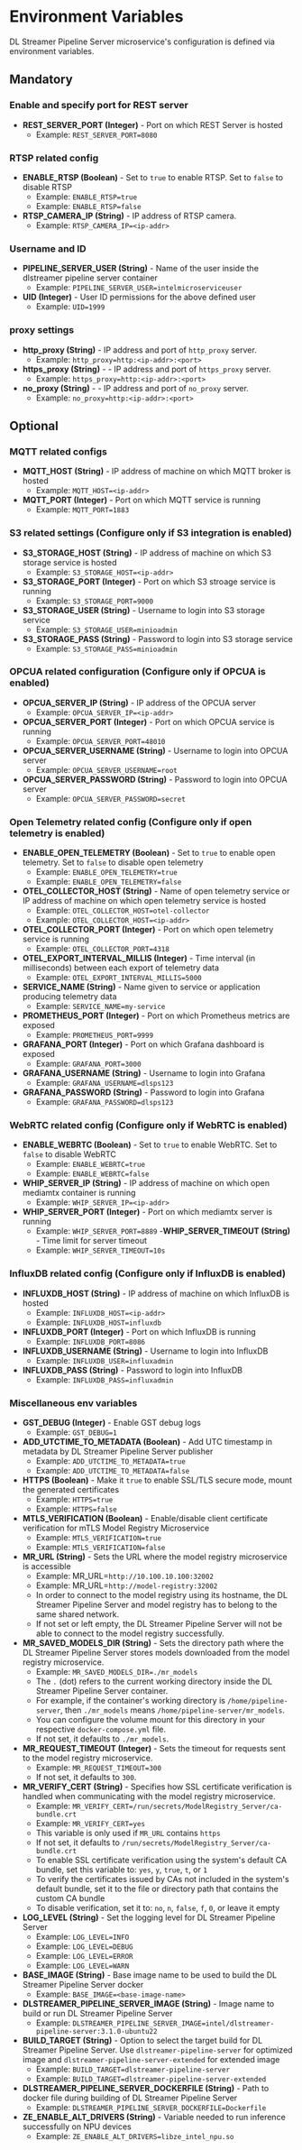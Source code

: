 # Environment Variables
DL Streamer Pipeline Server microservice's configuration is defined via environment variables.

## Mandatory 
### Enable and specify port for REST server 
- **REST_SERVER_PORT (Integer)**  - Port on which REST Server is hosted
  - Example: `REST_SERVER_PORT=8080`

### RTSP related config
- **ENABLE_RTSP (Boolean)** - Set to `true` to enable RTSP. Set to `false` to disable RTSP
  - Example: `ENABLE_RTSP=true`
  - Example: `ENABLE_RTSP=false`
- **RTSP_CAMERA_IP (String)** - IP address of RTSP camera. 
  - Example: `RTSP_CAMERA_IP=<ip-addr>`

### Username and ID 
- **PIPELINE_SERVER_USER (String)** - Name of the user inside the dlstreamer pipeline server container
  - Example: `PIPELINE_SERVER_USER=intelmicroserviceuser`
- **UID (Integer)** - User ID permissions for the above defined user
  - Example: `UID=1999`

### proxy settings
- **http_proxy (String)** - IP address and port of `http_proxy` server.
  - Example: `http_proxy=http:<ip-addr>:<port>`
- **https_proxy (String)** - - IP address and port of `https_proxy` server.
  - Example: `https_proxy=http:<ip-addr>:<port>`
- **no_proxy (String)** - - IP address and port of `no_proxy` server.
  - Example: `no_proxy=http:<ip-addr>:<port>`

## Optional

### MQTT related configs 
- **MQTT_HOST (String)** - IP address of machine on which MQTT broker is hosted
  - Example: `MQTT_HOST=<ip-addr>`
- **MQTT_PORT (Integer)** - Port on which MQTT service is running
  - Example: `MQTT_PORT=1883`

### S3 related settings (Configure only if S3 integration is enabled)
- **S3_STORAGE_HOST (String)** - IP address of machine on which S3 storage service is hosted
  - Example: `S3_STORAGE_HOST=<ip-addr>`
- **S3_STORAGE_PORT (Integer)** - Port on which S3 stroage service is running
  - Example: `S3_STORAGE_PORT=9000`
- **S3_STORAGE_USER (String)** - Username to login into S3 storage service 
  - Example: `S3_STORAGE_USER=minioadmin`
- **S3_STORAGE_PASS (String)** - Password to login into S3 storage service
  - Example: `S3_STORAGE_PASS=minioadmin`

### OPCUA related configuration (Configure only if OPCUA is enabled)
- **OPCUA_SERVER_IP (String)** - IP address of the OPCUA server
  - Example: `OPCUA_SERVER_IP=<ip-addr>`
- **OPCUA_SERVER_PORT (Integer)** - Port on which OPCUA service is running
  - Example: `OPCUA_SERVER_PORT=48010`
- **OPCUA_SERVER_USERNAME (String)** - Username to login into OPCUA server
  - Example: `OPCUA_SERVER_USERNAME=root`
- **OPCUA_SERVER_PASSWORD (String)** - Password to login into OPCUA server
  - Example: `OPCUA_SERVER_PASSWORD=secret`

### Open Telemetry related config (Configure only if open telemetry is enabled)
- **ENABLE_OPEN_TELEMETRY (Boolean)** - Set to `true` to enable open telemetry. Set to `false` to disable open telemetry
  - Example: `ENABLE_OPEN_TELEMETRY=true`
  - Example: `ENABLE_OPEN_TELEMETRY=false`
- **OTEL_COLLECTOR_HOST (String)** - Name of open telemetry service or IP address of machine on which open telemetry service is hosted
  - Example: `OTEL_COLLECTOR_HOST=otel-collector`
  - Example: `OTEL_COLLECTOR_HOST=<ip-addr>`
- **OTEL_COLLECTOR_PORT (Integer)** - Port on which open telemetry service is running
  - Example: `OTEL_COLLECTOR_PORT=4318`
- **OTEL_EXPORT_INTERVAL_MILLIS (Integer)** - Time interval (in milliseconds) between each export of telemetry data
  - Example: `OTEL_EXPORT_INTERVAL_MILLIS=5000`
- **SERVICE_NAME (String)** - Name given to service or application producing telemetry data
  - Example: `SERVICE_NAME=my-service`
- **PROMETHEUS_PORT (Integer)** - Port on which Prometheus metrics are exposed
  - Example: `PROMETHEUS_PORT=9999`
- **GRAFANA_PORT (Integer)** - Port on which Grafana dashboard is exposed
  - Example: `GRAFANA_PORT=3000`
- **GRAFANA_USERNAME (String)** - Username to login into Grafana
  - Example: `GRAFANA_USERNAME=dlsps123`
- **GRAFANA_PASSWORD (String)** - Password to login into Grafana
  - Example: `GRAFANA_PASSWORD=dlsps123`

### WebRTC related config (Configure only if WebRTC is enabled)
- **ENABLE_WEBRTC (Boolean)** - Set to `true` to enable WebRTC. Set to `false` to disable WebRTC
  - Example: `ENABLE_WEBRTC=true`
  - Example: `ENABLE_WEBRTC=false`
- **WHIP_SERVER_IP (String)** - IP address of machine on which open mediamtx container is running
  - Example: `WHIP_SERVER_IP=<ip-addr>`
- **WHIP_SERVER_PORT (Integer)** - Port on which mediamtx server is running
  - Example: `WHIP_SERVER_PORT=8889`
-**WHIP_SERVER_TIMEOUT (String)** - Time limit for server timeout 
  - Example: `WHIP_SERVER_TIMEOUT=10s`

### InfluxDB related config (Configure only if InfluxDB is enabled)
- **INFLUXDB_HOST (String)** - IP address of machine on which InfluxDB is hosted
  - Example: `INFLUXDB_HOST=<ip-addr>`
  - Example: `INFLUXDB_HOST=influxdb`
- **INFLUXDB_PORT (Integer)**  - Port on which InfluxDB is running
  - Example: `INFLUXDB_PORT=8086`
- **INFLUXDB_USERNAME (String)** - Username to login into InfluxDB
  - Example: `INFLUXDB_USER=influxadmin`
- **INFLUXDB_PASS (String)** - Password to login into InfluxDB
  - Example: `INFLUXDB_PASS=influxadmin`

### Miscellaneous env variables 
- **GST_DEBUG (Integer)** - Enable GST debug logs
  - Example: `GST_DEBUG=1`
- **ADD_UTCTIME_TO_METADATA (Boolean)** - Add UTC timestamp in metadata by DL Streamer Pipeline Server publisher
  - Example: `ADD_UTCTIME_TO_METADATA=true`
  - Example: `ADD_UTCTIME_TO_METADATA=false`
- **HTTPS (Boolean)** - Make it `true` to enable SSL/TLS secure mode, mount the generated certificates
  - Example: `HTTPS=true`
  - Example: `HTTPS=false`
- **MTLS_VERIFICATION (Boolean)** - Enable/disable client certificate verification for mTLS Model Registry Microservice
  - Example: `MTLS_VERIFICATION=true`
  - Example: `MTLS_VERIFICATION=false`
- **MR_URL (String)** - Sets the URL where the model registry microservice is accessible
  - Example: MR_URL=`http://10.100.10.100:32002`
  - Example: MR_URL=`http://model-registry:32002`
  - In order to connect to the model registry using its hostname, the DL Streamer Pipeline Server and model registry has to belong to the same shared network.
  - If not set or left empty, the DL Streamer Pipeline Server will not be able to connect to the model registry successfully.
- **MR_SAVED_MODELS_DIR (String)** - Sets the directory path where the DL Streamer Pipeline Server stores models downloaded from the model registry microservice.
  - Example: `MR_SAVED_MODELS_DIR=./mr_models`
  - The `.` (dot) refers to the current working directory inside the DL Streamer Pipeline Server container.  
  - For example, if the container's working directory is `/home/pipeline-server`, then `./mr_models` means `/home/pipeline-server/mr_models`.  
  - You can configure the volume mount for this directory in your respective `docker-compose.yml` file.
  - If not set, it defaults to `./mr_models`.
- **MR_REQUEST_TIMEOUT (Integer)** - Sets the timeout for requests sent to the model registry microservice.
  - Example: `MR_REQUEST_TIMEOUT=300`
  - If not set, it defaults to `300`.
- **MR_VERIFY_CERT (String)** - Specifies how SSL certificate verification is handled when communicating with the model registry microservice.
  - Example: `MR_VERIFY_CERT=/run/secrets/ModelRegistry_Server/ca-bundle.crt`
  - Example: `MR_VERIFY_CERT=yes`
  - This variable is only used if `MR_URL` contains `https`
  - If not set, it defaults to `/run/secrets/ModelRegistry_Server/ca-bundle.crt`
  - To enable SSL certificate verification using the system's default CA bundle, set this variable to: `yes`, `y`, `true`, `t`, or `1`
  - To verify the certificates issued by CAs not included in the system's default bundle, set it to the file or directory path that contains the custom CA bundle
  - To disable verification, set it to: `no`, `n`, `false`, `f`, `0`, or leave it empty
- **LOG_LEVEL (String)** - Set the logging level for DL Streamer Pipeline Server
  - Example: `LOG_LEVEL=INFO`
  - Example: `LOG_LEVEL=DEBUG`
  - Example: `LOG_LEVEL=ERROR`
  - Example: `LOG_LEVEL=WARN`
- **BASE_IMAGE (String)** - Base image name to be used to build the DL Streamer Pipeline Server docker
  - Example: `BASE_IMAGE=<base-image-name>`
- **DLSTREAMER_PIPELINE_SERVER_IMAGE (String)** - Image name to build or run DL Streamer Pipeline Server
  - Example: `DLSTREAMER_PIPELINE_SERVER_IMAGE=intel/dlstreamer-pipeline-server:3.1.0-ubuntu22`
- **BUILD_TARGET (String)** - Option to select the target build for DL Streamer Pipeline Server. Use `dlstreamer-pipeline-server` for optimized image and `dlstreamer-pipeline-server-extended` for extended image
  - Example: `BUILD_TARGET=dlstreamer-pipeline-server`
  - Example: `BUILD_TARGET=dlstreamer-pipeline-server-extended`
- **DLSTREAMER_PIPELINE_SERVER_DOCKERFILE (String)** - Path to docker file during building of DL Streamer Pipeline Server
  - Example: `DLSTREAMER_PIPELINE_SERVER_DOCKERFILE=Dockerfile`
- **ZE_ENABLE_ALT_DRIVERS (String)** - Variable needed to run inference successfully on NPU devices
  - Example: `ZE_ENABLE_ALT_DRIVERS=libze_intel_npu.so`